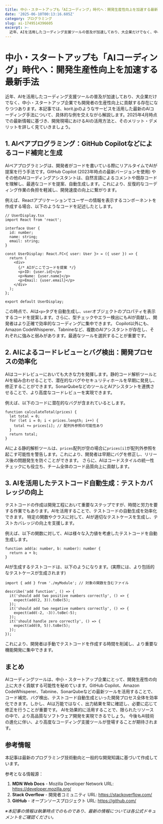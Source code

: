 ```yaml
---
title: 中小・スタートアップも「AIコーディング」時代へ：開発生産性向上を加速する最新手法
date: '2025-06-10T00:13:16.605Z'
category: プログラミング
slug: ai-1749514396605
excerpt: >-
  近年、AIを活用したコーディング支援ツールの普及が加速しており、大企業だけでなく、中小・スタートアップ企業でも開発者の生産性向上に貢献する存在になりつつあります。本記事では、korit.jpのようなサービスを活用した最新のAIコーディング手法について、具体的な例を交えながら解説します。2025年4月...
---
```


# 中小・スタートアップも「AIコーディング」時代へ：開発生産性向上を加速する最新手法

近年、AIを活用したコーディング支援ツールの普及が加速しており、大企業だけでなく、中小・スタートアップ企業でも開発者の生産性向上に貢献する存在になりつつあります。本記事では、korit.jpのようなサービスを活用した最新のAIコーディング手法について、具体的な例を交えながら解説します。2025年4月時点での最新情報に基づき、開発現場におけるAIの活用方法と、そのメリット・デメリットを詳しく見ていきましょう。


## 1. AIペアプログラミング：GitHub Copilotなどによるコード補完と生成

AIペアプログラミングは、開発者がコードを書いている際にリアルタイムでAIが提案を行う手法です。GitHub Copilot (2023年時点の最新バージョンを使用) やその他のAIコーディングアシスタントは、自然言語によるコメントや既存コードを理解し、最適なコードを提案、自動生成します。これにより、反復的なコーディング作業の負担を軽減し、開発速度の向上に繋がります。

例えば、Reactアプリケーションでユーザーの情報を表示するコンポーネントを作成する場合、以下のようなコードを記述したとします。

```
// UserDisplay.tsx
import React from 'react';

interface User {
  id: number;
  name: string;
  email: string;
}

const UserDisplay: React.FC<{ user: User }> = ({ user }) => {
  return (
    <div>
      {/* AIがここでコードを提案 */}
      <p>ID: {user.id}</p>
      <p>Name: {user.name}</p>
      <p>Email: {user.email}</p>
    </div>
  );
};

export default UserDisplay;
```

この時点で、AIは`<p>`タグを自動生成し、`user`オブジェクトのプロパティを表示するコードを提案します。さらに、型チェックやエラー検出にもAIが貢献し、開発者はより正確で効率的なコーディングに集中できます。  Copilot以外にも、Amazon CodeWhisperer、Tabnineなど、複数のAIアシスタントが存在し、それぞれに強みと弱みがあります。最適なツールを選択することが重要です。


## 2. AIによるコードレビューとバグ検出：開発プロセスの効率化

AIはコードレビューにおいても大きな力を発揮します。静的コード解析ツールとAIを組み合わせることで、潜在的なバグやセキュリティホールを早期に発見し、修正することができます。SonarQubeなどのツールとAIアシスタントを連携させることで、より高度なコードレビューを実現できます。

例えば、以下のコードに潜在的なバグが含まれているとします。

```
function calculateTotal(prices) {
  let total = 0;
  for (let i = 0; i < prices.length; i++) {
    total += prices[i]; // 配列外参照の可能性あり
  }
  return total;
}
```

AIによる静的解析ツールは、`prices`配列が空の場合に`prices[i]`が配列外参照を起こす可能性を警告します。これにより、開発者は早期にバグを修正し、リリース後の問題発生を防ぐことができます。  さらに、AIはコードスタイルの統一性チェックにも役立ち、チーム全体のコード品質向上に貢献します。


## 3.  AIを活用したテストコード自動生成：テストカバレッジの向上

テストコードの作成は開発工程において重要なステップですが、時間と労力を要する作業でもあります。AIを活用することで、テストコードの自動生成を効率化できます。  特定の関数やクラスに対して、AIが適切なテストケースを生成し、テストカバレッジの向上を支援します。

例えば、以下の関数に対して、AIは様々な入力値を考慮したテストコードを自動生成します。

```
function add(a: number, b: number): number {
  return a + b;
}
```

AIが生成するテストコードは、以下のようになります。(実際には、より包括的なテストケースが生成されます)

```
import { add } from './myModule'; // 対象の関数を含むファイル

describe('add function', () => {
  it('should add two positive numbers correctly', () => {
    expect(add(2, 3)).toBe(5);
  });
  it('should add two negative numbers correctly', () => {
    expect(add(-2, -3)).toBe(-5);
  });
  it('should handle zero correctly', () => {
    expect(add(0, 5)).toBe(5);
  });
});
```

これにより、開発者は手動でテストコードを作成する時間を削減し、より重要な機能開発に集中できます。


## まとめ

AIコーディングツールは、中小・スタートアップ企業にとって、開発生産性の向上に大きく貢献する可能性を秘めています。GitHub Copilot、Amazon CodeWhisperer、Tabnine、SonarQubeなどの最新ツールを活用することで、コード補完、バグ検出、テストコード自動生成といった開発プロセス全体を効率化できます。しかし、AIは万能ではなく、出力結果を常に確認し、必要に応じて修正を行うことが重要です。  AIを効果的に活用することで、限られたリソースの中で、より高品質なソフトウェア開発を実現できるでしょう。  今後もAI技術の進化に伴い、より高度なコーディング支援ツールが登場することが期待されます。


## 参考情報

本記事は最新のプログラミング技術動向と一般的な開発知識に基づいて作成しています。

参考となる情報源：
1. **MDN Web Docs** - Mozilla Developer Network
   URL: https://developer.mozilla.org/
2. **Stack Overflow** - 開発者コミュニティ
   URL: https://stackoverflow.com/
3. **GitHub** - オープンソースプロジェクト
   URL: https://github.com/

*※本記事の情報は執筆時点でのものであり、最新の情報については各公式ドキュメントをご確認ください。*
